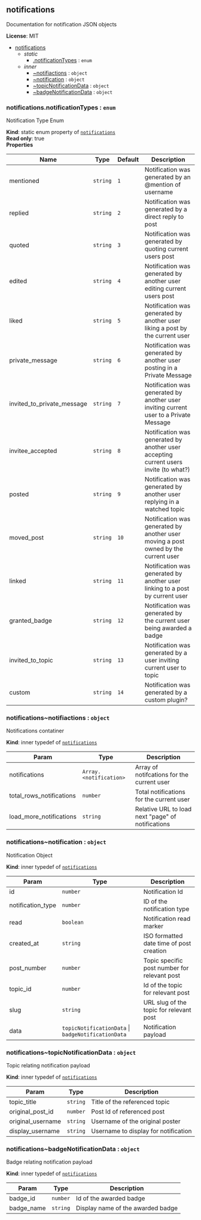 <a name="external.module_notifications"></a>
## notifications
Documentation for notification JSON objects

**License**: MIT  

* [notifications](#external.module_notifications)
    * _static_
        * [.notificationTypes](#external.module_notifications.notificationTypes) : <code>enum</code>
    * _inner_
        * [~notifiactions](#external.module_notifications..notifiactions) : <code>object</code>
        * [~notification](#external.module_notifications..notification) : <code>object</code>
        * [~topicNotificationData](#external.module_notifications..topicNotificationData) : <code>object</code>
        * [~badgeNotificationData](#external.module_notifications..badgeNotificationData) : <code>object</code>

<a name="external.module_notifications.notificationTypes"></a>
### notifications.notificationTypes : <code>enum</code>
Notification Type Enum

**Kind**: static enum property of <code>[notifications](#external.module_notifications)</code>  
**Read only**: true  
**Properties**

| Name | Type | Default | Description |
| --- | --- | --- | --- |
| mentioned | <code>string</code> | <code>1</code> | Notification was generated by an @mention of username |
| replied | <code>string</code> | <code>2</code> | Notification was generated by a direct reply to post |
| quoted | <code>string</code> | <code>3</code> | Notification was generated by quoting current users post |
| edited | <code>string</code> | <code>4</code> | Notification was generated by another user editing current users post |
| liked | <code>string</code> | <code>5</code> | Notification was generated by another user liking a post by the current user |
| private_message | <code>string</code> | <code>6</code> | Notification was generated by another user posting in a Private Message |
| invited_to_private_message | <code>string</code> | <code>7</code> | Notification was generated by another user inviting current user to a Private Message |
| invitee_accepted | <code>string</code> | <code>8</code> | Notification was generated by another user accepting current users invite (to what?) |
| posted | <code>string</code> | <code>9</code> | Notification was generated by another user replying in a watched topic |
| moved_post | <code>string</code> | <code>10</code> | Notification was generated by another user moving a post owned by the current user |
| linked | <code>string</code> | <code>11</code> | Notification was generated by another user linking to a post by current user |
| granted_badge | <code>string</code> | <code>12</code> | Notification was generated by the current user being awarded a badge |
| invited_to_topic | <code>string</code> | <code>13</code> | Notification was generated by a user inviting current user to topic |
| custom | <code>string</code> | <code>14</code> | Notification was generated by a custom plugin? |

<a name="external.module_notifications..notifiactions"></a>
### notifications~notifiactions : <code>object</code>
Notifications contatiner

**Kind**: inner typedef of <code>[notifications](#external.module_notifications)</code>  

| Param | Type | Description |
| --- | --- | --- |
| notifications | <code>Array.&lt;notification&gt;</code> | Array of notifcations for the current user |
| total_rows_notifications | <code>number</code> | Total notifications for the current user |
| load_more_notifications | <code>string</code> | Relative URL to load next "page" of notifications |

<a name="external.module_notifications..notification"></a>
### notifications~notification : <code>object</code>
Notification Object

**Kind**: inner typedef of <code>[notifications](#external.module_notifications)</code>  

| Param | Type | Description |
| --- | --- | --- |
| id | <code>number</code> | Notification Id |
| notification_type | <code>number</code> | ID of the notification type |
| read | <code>boolean</code> | Notification read marker |
| created_at | <code>string</code> | ISO formatted date time of post creation |
| post_number | <code>number</code> | Topic specific post number for relevant post |
| topic_id | <code>number</code> | Id of the topic for relevant post |
| slug | <code>string</code> | URL slug of the topic for relevant post |
| data | <code>topicNotificationData</code> &#124; <code>badgeNotificationData</code> | Notification payload |

<a name="external.module_notifications..topicNotificationData"></a>
### notifications~topicNotificationData : <code>object</code>
Topic relating notification payload

**Kind**: inner typedef of <code>[notifications](#external.module_notifications)</code>  

| Param | Type | Description |
| --- | --- | --- |
| topic_title | <code>string</code> | Title of the referenced topic |
| original_post_id | <code>number</code> | Post Id of referenced post |
| original_username | <code>string</code> | Username of the original poster |
| display_username | <code>string</code> | Username to display for notification |

<a name="external.module_notifications..badgeNotificationData"></a>
### notifications~badgeNotificationData : <code>object</code>
Badge relating notification payload

**Kind**: inner typedef of <code>[notifications](#external.module_notifications)</code>  

| Param | Type | Description |
| --- | --- | --- |
| badge_id | <code>number</code> | Id of the awarded badge |
| badge_name | <code>string</code> | Display name of the awarded badge |


